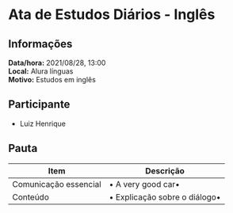 # Ata de Estudos Diários - Inglês

## Informações
**Data/hora:** 2021/08/28, 13:00  
**Local:** Alura línguas <br>
**Motivo:** Estudos em inglês

## Participante
- Luiz Henrique

## Pauta

Item | Descrição
---- | ----
Comunicação essencial | • A very good car• <br>
Conteúdo | • Explicação sobre o diálogo• <br>
